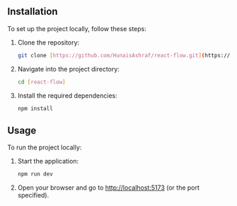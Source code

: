 ## Installation

To set up the project locally, follow these steps:

1. Clone the repository:
   ```bash
   git clone [https://github.com/HunaisAshraf/react-flow.git](https://github.com/HunaisAshraf/react-flow.git)
   ```
2. Navigate into the project directory:
   ```bash
   cd [react-flow]
   ```
3. Install the required dependencies:
   ```bash
   npm install
   ```

## Usage

To run the project locally:

1. Start the application:
   ```bash
   npm run dev
   ```
2. Open your browser and go to [http://localhost:5173](http://localhost:5173) (or the port specified).
